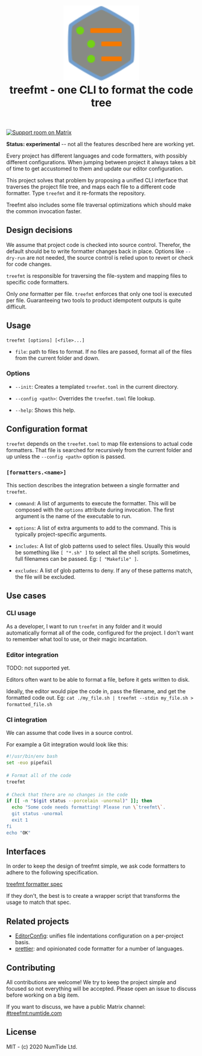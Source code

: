 <h1 align="center">
  <br>
  <img src="assets/logo.svg" alt="logo" width="200">
  <br>
  treefmt - one CLI to format the code tree
  <br>
  <br>
</h1>

[![Support room on Matrix](https://img.shields.io/matrix/treefmt:numtide.com.svg?label=%23treefmt%3Anumtide.com&logo=matrix&server_fqdn=matrix.numtide.com)](https://matrix.to/#/#treefmt:numtide.com)

**Status: experimental** -- not all the features described here are working
yet.

Every project has different languages and code formatters, with possibly
different configurations. When jumping between project it always takes a bit
of time to get accustomed to them and update our editor configuration.

This project solves that problem by proposing a unified CLI interface that
traverses the project file tree, and maps each file to a different code
formatter. Type `treefmt` and it re-formats the repository.

Treefmt also includes some file traversal optimizations which should make the
common invocation faster.

## Design decisions

We assume that project code is checked into source control. Therefor, the
default should be to write formatter changes back in place. Options like
`--dry-run` are not needed, the source control is relied upon to revert or
check for code changes.

`treefmt` is responsible for traversing the file-system and mapping files to
specific code formatters.

Only *one* formatter per file. `treefmt` enforces that only one tool is
executed per file. Guaranteeing two tools to product idempotent outputs is
quite difficult.

## Usage

```
treefmt [options] [<file>...]
```

* `file`: path to files to format. If no files are passed, format all of the
          files from the current folder and down.

### Options

* `--init`: Creates a templated `treefmt.toml` in the current directory.

* `--config <path>`: Overrides the `treefmt.toml` file lookup.

* `--help`: Shows this help.

## Configuration format

`treefmt` depends on the `treefmt.toml` to map file extensions to actual code
formatters. That file is searched for recursively from the current folder and
up unless the `--config <path>` option is passed.

### `[formatters.<name>]`

This section describes the integration between a single formatter and
`treefmt`.

* `command`: A list of arguments to execute the formatter. This will be
    composed with the `options` attribute during invocation. The first argument
    is the name of the executable to run.

* `options`: A list of extra arguments to add to the command. This is typically
    project-specific arguments.

* `includes`: A list of glob patterns used to select files. Usually this would be
    something like `[ "*.sh" ]` to select all the shell scripts. Sometimes,
    full filenames can be passed. Eg: `[ "Makefile" ]`.

* `excludes`: A list of glob patterns to deny. If any of these patterns match,
    the file will be excluded.

## Use cases

### CLI usage

As a developer, I want to run `treefmt` in any folder and it would
automatically format all of the code, configured for the project. I don't want
to remember what tool to use, or their magic incantation.

### Editor integration

TODO: not supported yet.

Editors often want to be able to format a file, before it gets written to disk.

Ideally, the editor would pipe the code in, pass the filename, and get the
formatted code out. Eg: `cat ./my_file.sh | treefmt --stdin my_file.sh >
formatted_file.sh`

### CI integration

We can assume that code lives in a source control.

For example a Git integration would look like this:

```sh
#!/usr/bin/env bash
set -euo pipefail

# Format all of the code
treefmt

# Check that there are no changes in the code
if [[ -n "$(git status --porcelain -unormal)" ]]; then
  echo "Some code needs formatting! Please run \`treefmt\`.
  git status -unormal
  exit 1
fi
echo "OK"
```

## Interfaces

In order to keep the design of treefmt simple, we ask code formatters to
adhere to the following specification.

[treefmt formatter spec](docs/formatter_spec.md)

If they don't, the best is to create a wrapper script that transforms the
usage to match that spec.

## Related projects

* [EditorConfig](https://editorconfig.org/): unifies file indentations
  configuration on a per-project basis.
* [prettier](https://prettier.io/): and opinionated code formatter for a
    number of languages.

## Contributing

All contributions are welcome! We try to keep the project simple and focused
so not everything will be accepted. Please open an issue to discuss before
working on a big item.

If you want to discuss, we have a public Matrix channel:
[#treefmt:numtide.com](https://matrix.to/#/#treefmt:numtide.com)

## License

MIT - (c) 2020 NumTide Ltd.
